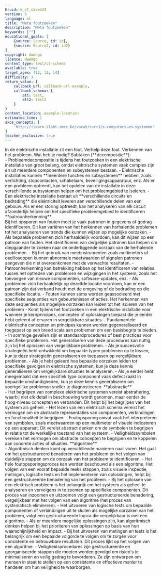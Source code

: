 ```yaml
---
hruid: m_ct_cases23
version: 3
language: nl
title: "Meta foutzoeken"
description: "Meta foutzoeken"
keywords: [""]
educational_goals: [
    {source: Source, id: id}, 
    {source: Source2, id: id2}
]
copyright: dwengo
licence: dwengo
content_type: text/ct-schema
available: true
target_ages: [12, 13, 14]
difficulty: 3
return_value: {
    callback_url: callback-url-example,
    callback_schema: {
        att: test,
        att2: test2
    }
}
content_location: example-location
estimated_time: 1
skos_concepts: [
    'http://ilearn.ilabt.imec.be/vocab/curr1/s-computers-en-systemen'
]
teacher_exclusive: true
---
```


<context>
In de elektrische installatie zit een fout. Verhelp deze fout.
</div>
</context>
<decomposition>
Verkennen van het probleem. Wat heb je nodig? Subtaken (**decompositie**):<br>
- Probleemdecompositie is tijdens het foutzoeken in een elektrische installatie van groot belang, omdat elektrische systemen vaak complex zijn en uit meerdere componenten en subsystemen bestaan.
- Elektrische installaties kunnen **meerdere functies en subsystemen** hebben, zoals verlichting, stopcontacten, schakelaars, beveiligingsapparatuur, enz. Als er een probleem optreedt, kan het opdelen van de installatie in deze verschillende subsystemen helpen om het probleemgebied te isoleren.
- Een elektrische installatie bestaat uit **verschillende circuits en bedrading** die elektriciteit leveren aan verschillende delen van een gebouw. Als er een storing optreedt, kan het analyseren van elk circuit afzonderlijk helpen om het specifieke probleemgebied te identificeren 
</decomposition>
<patternRecognition>
**patroonherkenning**<br>
Bij het opsporen van fouten moet je vaak patronen in gegevens of gedrag identificeren. Dit kan variëren van het herkennen van herhalende problemen tot het analyseren van trends die kunnen wijzen op mogelijke oorzaken.
- Als bepaalde problemen zich herhaaldelijk voordoen, kan dit wijzen op een patroon van fouten. Het identificeren van dergelijke patronen kan helpen om diepgaander te zoeken naar de onderliggende oorzaak van de herhalende problemen.
- Bij het gebruik van meetinstrumenten zoals multimeters of oscilloscopen kunnen abnormale meetwaarden of signalen patronen aangeven die niet overeenkomen met de verwachte resultaten.
- Patroonherkenning kan betrekking hebben op het identificeren van relaties tussen het optreden van problemen en wijzigingen in het systeem, zoals het toevoegen van nieuwe componenten, software-updates, enz.
- Als problemen zich herhaaldelijk op dezelfde locatie voordoen, kan er een patroon zijn dat verband houdt met de omgeving of de bedrading op die specifieke locatie.
- Fouten kunnen soms worden geassocieerd met specifieke sequenties van gebeurtenissen of acties. Het herkennen van deze sequenties als mogelijke oorzaken kan leiden tot het isoleren van het probleem
- Komt tijdens het foutzoeken in een elektrische installatie voor wanneer je kernprincipes, concepten of oplossingen toepast die je eerder hebt geleerd of ervaren in vergelijkbare situaties.
- Fundamentele elektrische concepten en principes kunnen worden gegeneraliseerd en toegepast op een breed scala aan problemen om een basisbegrip te bieden.
- In sommige gevallen zijn er standaardprocedures of best practices voor specifieke problemen. Het generaliseren van deze procedures kan nuttig zijn bij het oplossen van vergelijkbare problemen.
- Als je succesvolle strategieën hebt ontwikkeld om bepaalde typen problemen op te lossen, kun je deze strategieën generaliseren en toepassen op vergelijkbare problemen.
- Als je hebt geleerd hoe bepaalde oorzaken leiden tot specifieke gevolgen in elektrische systemen, kun je deze kennis generaliseren om vergelijkbare situaties te analyseren.
- Als je eerder hebt meegemaakt dat een specifiek type component vaak defect raakt in bepaalde omstandigheden, kun je deze kennis generaliseren om soortgelijke problemen sneller te 
    diagnosticeren.
</patternRecognition>
<abstraction>
**abstractie**<br>
- Het begrijpen van complexe elektrische systemen vereist abstrahering, waarbij niet elk detail in beschouwing wordt genomen, maar eerder de hoog-niveau concepten en verbanden. Dit helpt bij het begrijpen van het systeem als geheel.
- Het lezen van een elektrisch schema vereist het vermogen om de abstracte representaties van componenten, verbindingen en functionaliteit te begrijpen.
- Foutopsporing omvat vaak het interpreteren van symbolen, zoals meetwaarden op een multimeter of visuele indicatoren op een apparaat. Dit vereist abstract denken om de symbolen te begrijpen in relatie tot de werkelijke toestand van het systeem.
    - Veiligheidssymbolen vereisen het vermogen om abstracte concepten te begrijpen en te koppelen aan concrete acties of situaties.
</abstraction>
<algorithms>
**algoritme**<br>
- Algoritmisch denken komt op verschillende manieren naar voren. Het gaat om het gestructureerd benaderen van het probleem en het volgen van duidelijke stappen om de oorzaak van het probleem te identificeren.
- Het hele foutopsporingsproces kan worden beschouwd als een algoritme. Het volgen van een vooraf bepaalde reeks stappen, zoals visuele inspectie, metingen, logische tests en het implementeren van oplossingen, helpt bij een gestructureerde benadering van het probleem.
- Bij het oplossen van een elektrisch probleem is het belangrijk om het systeem als geheel te analyseren en vervolgens in te zoomen op specifieke componenten. Dit proces van inzoomen en uitzoomen volgt een gestructureerde benadering, vergelijkbaar met het volgen van een algoritme (het proces van systematisch elimineren).
- Het uitvoeren van logische tests om bepaalde componenten of verbindingen uit te sluiten als mogelijke oorzaken van het probleem, volgt een gestructureerde logica die vergelijkbaar is met een algoritme.
- Als er meerdere mogelijke oplossingen zijn, kan algoritmisch denken helpen bij het prioriteren van oplossingen op basis van hun waarschijnlijkheid en impact.
- Bij het uitvoeren van metingen en tests is het belangrijk om een bepaalde volgorde te volgen om te zorgen voor consistente en betrouwbare resultaten. Dit proces lijkt op het volgen van een algoritme.
- Veiligheidsprocedures zijn gestructureerde en georganiseerde stappen die moeten worden gevolgd om risico's te minimaliseren en veilig gedrag te bevorderen. Ze zijn ontworpen om mensen in staat te stellen op een consistente en effectieve manier te handelen om hun veiligheid te waarborgen.
</algorithms>
<implementation>

</implementation>

